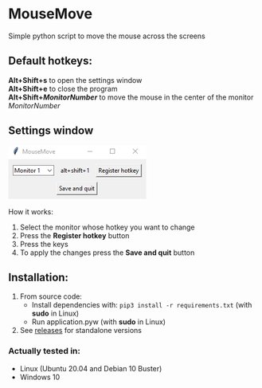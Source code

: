 # MouseMove
Simple python script to move the mouse across the screens

## Default hotkeys:
**Alt+Shift+s** to open the settings window  
**Alt+Shift+e** to close the program  
**Alt+Shift+*MonitorNumber*** to move the mouse in the center of the monitor *MonitorNumber*

## Settings window 
![Settings window preview](images/settings_window.png)

How it works:
1. Select the monitor whose hotkey you want to change
2. Press the **Register hotkey** button
3. Press the keys
4. To apply the changes press the **Save and quit** button

## Installation:
1. From source code:
    - Install dependencies with: `pip3 install -r requirements.txt` (with **sudo** in Linux)
    - Run application.pyw (with **sudo** in Linux)
2. See [releases][1] for standalone versions

### Actually tested in:
- Linux (Ubuntu 20.04 and Debian 10 Buster)
- Windows 10

[1]:https://github.com/MatteP99/MouseMove/releases

